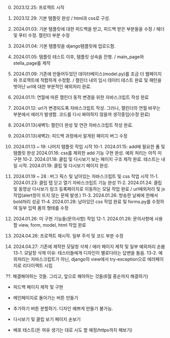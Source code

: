 0. 2023.12.25: 프로잭트 시작

1. 2023.12.29: 기본 탬플릿 완성 / html과 css로 구성.

2. 2024.01.03: 기본 탬플릿에 대한 피드백을 받고, 피드백 받은 부분들을 수정 / 헤더 및 푸터 수정. 캘린더 부분 수정

3. 2024.01.04: 기본 탬플릿을 django탬플릿에 업로드함.

4. 2024.01.05: 탬플릿 테스트 이후, 탬플릿 상속을 진행. / main_page와 stella_page를 제작

5. 2024.01.09: 기존에 만들어두었던 데이터베이스(model.py)를 조금 더 웹페이지와 프로잭트에 적합하게 수정함. / 캘린더 내의 임시 데이터 테스트 완료 및 패턴을 벗어난 url에 대한 부분적인 예외처리 완료.

6. 2024.01.11: 연월에 따른 캘린더 동적 변경을 위한 자바스크립트 작성 완료

7. 2024.01.12: url가 변경되도록 자바스크립트 작성. 그러나, 캘린더의 연월 바꾸는 부분에서 에러가 발생함. 코드를 다시 짜야하지 않을까 생각중임(수정 완료)

8. 2024.01.13(새벽1): 캘린더 완성 및 연관 자바스크립트 작성 완료.

9. 2024.01.13(새벽2): 피드백 과정에서 알게된 페이지 버그 수정

10. 2024.01.13 ~ 19: 나머지 탬플릿 작업 시작
10-1. 2024.01.15: add에 필요한 폼 및 탬플릿 완성
      2024.01.16: css를 제외한 add 기능 구현 완성. 예외 처리는 아직 미구현
10-2. 2024.01.18: 클립 및 다시보기 보는 페이지 구조 제작 완료. 테스트는 내일 시작.
      2024.01.19: 클립 및 다시보기 페이지 완성.

11. 2024.01.19 ~ 28 : 버그 픽스 및 남아있는 자바스크립트 및 css 작업 시작
11-1. 2024.01.23: 클립 탭 닫고 열기 자바스크립트 기능 완성
11-2. 2024.01.24: 클립 및 동영상 다시보기 링크 등록페이지로 이동하는 모달 작업 완료 / url예외처리 및 js작업(alert창이 뜨지 않는 문제 발생.)
11-3. 2024.01.26: 방송한 날짜에 한해서 bold처리 성공
11-4. 2024.01.28: 남아있던 css 작업 완료 및 forms.py를 수정하여 일부 입력 폼의 형태를 수정
      
12. 2024.01.26: 미 구현 기능들(문의사항) 작업
12-1. 2024.01.26: 문의사항에 사용할 view, form, model, html 작업 완료

13. 2024.04.26: 프로잭트 재시작. 일부 주석 및 코드 부분 수정

14. 2024.04.27: 기존에 제작한 모달창 삭제 / 에러 페이지 제작 및 일부 예외처리 손봄
13-1. 모달창 삭제 이유: 테스터들에게 디자인이 별로다라는 답변을 들음.
13-2. 예외처리는 자바스크립트가 아닌, django의 view에서 try-exception으로 에러페이지로 리다이랙트 시킴



??. 해결해야하는 것들. 그리고, 앞으로 해야하는 것들(6월 중순까지 해결하기)
- 피드백 페이지 제작 및 구현
- 메인페이지로 돌아가는 버튼 만들기
- 추가하기 버튼 분할하기. 디자인 예쁘게 만들기 불가능.
- 다시보기 및 클립 보기 페이지 손보기

- 배포 테스트(돈 여유 생기는 대로 시도 할 예정/https까지 해보기)